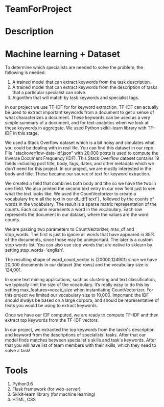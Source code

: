 # TeamForProject

# Description

# Machine learning + Dataset

To determine which specialists are needed to solve the problem, the following is needed:

1. A trained model that can extract keywords from the task description.
2. A trained model that can extract keywords from the description of tasks that a particular specialist can solve.
3. Algorithm that will match by task keywords and specialist tags.

In our project we use TF-IDF for for keyword extraction. TF-IDF can actually be used to extract important keywords from a document to get a sense of what characterizes a document. These keywords can be used as a very simple summary of a document, and for text-analytics when we look at these keywords in aggregate. We used Python skikit-learn library with TF-IDF in this stage.
 
We used a Stack Overflow dataset which is a bit noisy and simulates what you could be dealing with in real life. You can find this dataset in our repo. File "stackoverflow-data-idf.json" with 20,000 posts is used to compute the Inverse Document Frequency (IDF). This Stack Overflow dataset contains 19 fields including post title, body, tags, dates, and other metadata which we don’t need for this project. In our project, we are mostly interested in the body and title. These became our source of text for keyword extraction.

We created a field that combines both body and title so we have the two in one field. We also printed the second text entry in our new field just to see what the text looks like. We used the CountVectorizer to create a vocabulary from all the text in our df_idf['text'] , followed by the counts of words in the vocabulary. The result is a sparse matrix representation of the counts. Each column represents a word in the vocabulary. Each row represents the document in our dataset, where the values are the word counts.

We are passing two parameters to CountVectorizer, max_df and stop_words. The first is just to ignore all words that have appeared in 85% of the documents, since those may be unimportant. The later is a custom stop words list. You can also use stop words that are native to sklearn by setting stop_words='english'. 

The resulting shape of word_count_vector is (20000,124901) since we have 20,000 documents in our dataset (the rows) and the vocabulary size is 124,901.

In some text mining applications, such as clustering and text classification, we typically limit the size of the vocabulary. It’s really easy to do this by setting max_features=vocab_size when instantiating CountVectorizer. For this project we limited our vocabulary size to 10,000. Important: the IDF should always be based on a large corpora, and should be representative of texts you would be using to extract keywords. 

Once we have our IDF computed, we are ready to compute TF-IDF and then extract top keywords from the TF-IDF vectors.

In our project, we extracted the top keywords from the tasks's description and keyword from the descriptions of specialists' tasks. After that our model finds matches between specialist's skills and task's keywords. After that you will have list of team members with their skills, which they need to solve a task!

# Tools

1. Python3.6 
2. Flask framework (for web-server)
3. Skikit-learn library (for machine learning)
4. HTML, CSS



